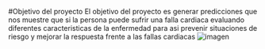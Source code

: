 #Objetivo del proyecto
El objetivo del proyecto es generar predicciones que nos muestre que si la persona puede sufrir una falla cardiaca evaluando diferentes caracteristicas de la enfermedad para asi prevenir situaciones de riesgo y mejorar la respuesta frente a las fallas cardiacas
![imagen](https://api.parashospitals.com/uploads/2021/03/Prevention-of-Heart-Disease.png)
